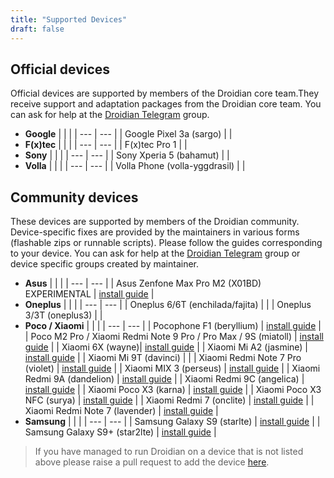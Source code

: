 ```yaml
---
title: "Supported Devices"
draft: false
---
```


## Official devices
Official devices are supported by members of the Droidian core team.They receive support and adaptation packages from the Droidian core team.
You can ask for help at the [Droidian Telegram](https://t.me/droidianlinux) group.
- **Google**
    |  |  |
    | --- | --- |
    | Google Pixel 3a (sargo) |  |
- **F(x)tec**
    |  |  |
    | --- | --- |
    | F(x)tec Pro 1 |  |
- **Sony**
    |  |  |
    | --- | --- |
    | Sony Xperia 5 (bahamut) |  |
- **Volla**
    |  |  |
    | --- | --- |
    | Volla Phone (volla-yggdrasil) |  |

## Community devices
These devices are supported by members of the Droidian community. Device-specific fixes are provided by the maintainers in various forms (flashable zips or runnable scripts). Please follow the guides corresponding to your device. You can ask for help at the [Droidian Telegram](https://t.me/droidianlinux) group or device specific groups created by maintainer.
- **Asus**
    |  |  |
    | --- | --- |
    | Asus Zenfone Max Pro M2 (X01BD) EXPERIMENTAL | [install guide](https://github.com/thomashastings/droidian-x01bd-guide) |
- **Oneplus**
    |  |  |
    | --- | --- |
    | Oneplus 6/6T (enchilada/fajita) |  |
    | Oneplus 3/3T (oneplus3) |  |
- **Poco / Xiaomi**
    |  |  |
    | --- | --- |
    | Pocophone F1 (beryllium) | [install guide](/devices/beryllium/) |
    | Poco M2 Pro / Xiaomi Redmi Note 9 Pro / Pro Max / 9S  (miatoll) | [install guide](/devices/miatoll/) |
    | Xiaomi 6X (wayne)| [install guide](/devices/wayne) |
    | Xiaomi Mi A2 (jasmine) | [install guide](/devices/jasmine/) |
    | Xiaomi Mi 9T (davinci) | |
    | Xiaomi Redmi Note 7 Pro (violet) | [install guide](/devices/violet) |
    | Xiaomi MIX 3 (perseus) | [install guide](/devices/perseus/) |
    | Xiaomi Redmi 9A (dandelion) | [install guide](/devices/dandelion) |
    | Xiaomi Redmi 9C (angelica) | [install guide](/devices/angelica) |
    | Xiaomi Poco X3 (karna) | [install guide](/devices/karna) |
    | Xiaomi Poco X3 NFC (surya) | [install guide](/devices/surya) |
    | Xiaomi Redmi 7 (onclite) | [install guide](/devices/onclite) |
    | Xiaomi Redmi Note 7 (lavender) | [install guide](/devices/lavender) |
- **Samsung**
    |  |  |
    | --- | --- |
    | Samsung Galaxy S9 (starlte) | [install guide](/devices/starlte) |
    | Samsung Galaxy S9+ (star2lte) | [install guide](/devices/star2lte) |

 > If you have managed to run Droidian on a device that is not listed above please raise a pull request to add the device [here](https://github.com/droidian-devices/devices.droidian.org).

